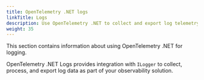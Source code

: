 ```yaml
---
title: OpenTelemetry .NET logs
linkTitle: Logs
description: Use OpenTelemetry .NET to collect and export log telemetry data
weight: 35
---
```


This section contains information about using OpenTelemetry .NET for logging.

OpenTelemetry .NET Logs provides integration with `ILogger` to collect, process,
and export log data as part of your observability solution.
